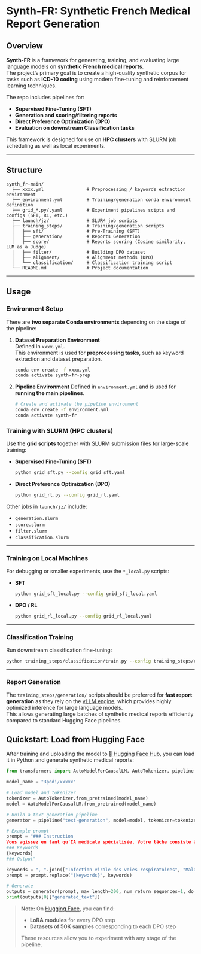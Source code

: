 # Synth-FR: Synthetic French Medical Report Generation

## Overview
**Synth-FR** is a framework for generating, training, and evaluating large language models on **synthetic French medical reports**.  
The project’s primary goal is to create a high-quality synthetic corpus for tasks such as **ICD-10 coding** using modern fine-tuning and reinforcement learning techniques.

The repo includes pipelines for:
- **Supervised Fine-Tuning (SFT)**
- **Generation and scoring/filtering reports**
- **Direct Preference Optimization (DPO)**
- **Evaluation on downstream Classification tasks**

This framework is designed for use on **HPC clusters** with SLURM job scheduling as well as local experiments.

---

## Structure

```
synth_fr-main/
  ├── xxxx.yml                # Preprocessing / keywords extraction environment
  ├── environment.yml         # Training/generation conda environment definition
  ├── grid_*.py/.yaml         # Experiment pipelines scipts and configs (SFT, RL, etc.)
  ├── launch/jz/              # SLURM job scripts
  ├── training_steps/         # Training/generation scripts
  │   ├── sft/                # Pre-Training (SFT)
  │   ├── generation/         # Reports Generation
  │   ├── score/              # Reports scoring (Cosine similarity, LLM as a Judge)
  │   ├── filter/             # Building DPO dataset
  │   ├── alignment/          # Alignment methods (DPO)
  │   └── classification/     # Classification training script
  └── README.md               # Project documentation
```

---

## Usage

### Environment Setup

There are **two separate Conda environments** depending on the stage of the pipeline:

1. **Dataset Preparation Environment**  
   Defined in `xxxx.yml`.  
   This environment is used for **preprocessing tasks**, such as keyword extraction and dataset preparation.

   ```bash
   conda env create -f xxxx.yml
   conda activate synth-fr-prep

2. **Pipeline Environment**
   Defined in `environment.yml` and is used for **running the main pipelines**.

   ```bash
   # Create and activate the pipeline environment
   conda env create -f environment.yml
   conda activate synth-fr

### Training with SLURM (HPC clusters)
Use the **grid scripts** together with SLURM submission files for large-scale training:

- **Supervised Fine-Tuning (SFT)**
  ```bash
  python grid_sft.py --config grid_sft.yaml
  ```

- **Direct Preference Optimization (DPO)**
  ```bash
  python grid_rl.py --config grid_rl.yaml
  ```

Other jobs in `launch/jz/` include:
- `generation.slurm`
- `score.slurm`
- `filter.slurm`
- `classification.slurm`

---

### Training on Local Machines
For debugging or smaller experiments, use the `*_local.py` scripts:

- **SFT**
  ```bash
  python grid_sft_local.py --config grid_sft_local.yaml
  ```

- **DPO / RL**
  ```bash
  python grid_rl_local.py --config grid_rl_local.yaml
  ```

---

### Classification Training
Run downstream classification fine-tuning:
```bash
python training_steps/classification/train.py --config training_steps/classification/config.yaml
```

---
### Report Generation
The `training_steps/generation/` scripts should be preferred for **fast report generation** as they rely on the [vLLM engine](https://github.com/vllm-project/vllm), 
which provides highly optimized inference for large language models.  
This allows generating large batches of synthetic medical reports efficiently compared to standard Hugging Face pipelines.


## Quickstart: Load from Hugging Face

After training and uploading the model to [🤗 Hugging Face Hub](https://huggingface.co/), you can load it in Python and generate synthetic medical reports:

```python
from transformers import AutoModelForCausalLM, AutoTokenizer, pipeline

model_name = "3podi/xxxxx"

# Load model and tokenizer
tokenizer = AutoTokenizer.from_pretrained(model_name)
model = AutoModelForCausalLM.from_pretrained(model_name)

# Build a text generation pipeline
generator = pipeline("text-generation", model=model, tokenizer=tokenizer)

# Example prompt
prompt = "### Instruction
Vous agissez en tant qu'IA médicale spécialisée. Votre tâche consiste à rédiger un rapport d'hospitalisation fictif complet et réaliste. Le document doit présenter une évolution clinique cohérente avec une terminologie médicale précise, tout en respectant scrupuleusement la séquence imposée des mots-clés. Retournez uniquement le rapport.
### Keywords
{keywords}
### Output"

keywords = ", ".join(["Infection virale des voies respiratoires", "Maladie inflammatoire des voies respiratoires"])
prompt = prompt.replace("{keywords}", keywords)

# Generate
outputs = generator(prompt, max_length=200, num_return_sequences=1, do_sample=True, top_p=0.9)
print(outputs[0]["generated_text"])
```

> **Note:** On [Hugging Face](https://huggingface.co/), you can find:  
> - **LoRA modules** for every DPO step  
> - **Datasets of 50K samples** corresponding to each DPO step  
>
> These resources allow you to experiment with any stage of the pipeline.

